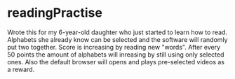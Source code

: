 # readingPractise

Wrote this for my 6-year-old daughter who just started to learn how to read.
Alphabets she already know can be selected and the software will randomly put two together.
Score is increasing by reading new "words".
After every 50 points the amount of alphabets will inreasing by still using only selected ones.
Also the default browser will opens and plays pre-selected videos as a reward.

